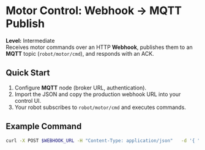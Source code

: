 # Motor Control: Webhook → MQTT Publish

**Level:** Intermediate  
Receives motor commands over an HTTP **Webhook**, publishes them to an **MQTT** topic (`robot/motor/cmd`), and responds with an ACK.

## Quick Start
1. Configure **MQTT** node (broker URL, authentication).
2. Import the JSON and copy the production webhook URL into your control UI.
3. Your robot subscribes to `robot/motor/cmd` and executes commands.

## Example Command
```bash
curl -X POST $WEBHOOK_URL -H "Content-Type: application/json"   -d '{ "direction":"forward", "speed":128 }'
```

